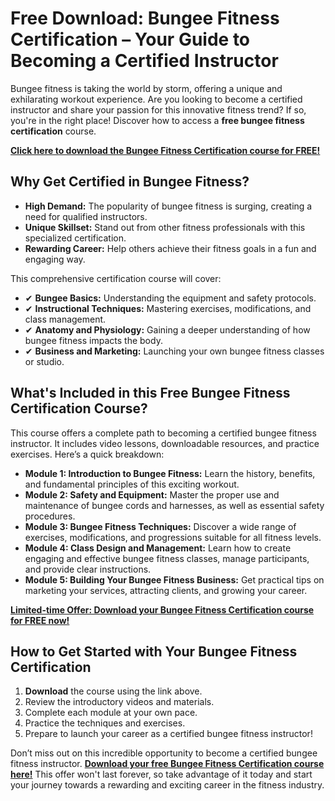 # Free Download: Bungee Fitness Certification – Your Guide to Becoming a Certified Instructor

Bungee fitness is taking the world by storm, offering a unique and exhilarating workout experience. Are you looking to become a certified instructor and share your passion for this innovative fitness trend? If so, you're in the right place! Discover how to access a **free bungee fitness certification** course.

[**Click here to download the Bungee Fitness Certification course for FREE!**](https://udemywork.com/bungee-fitness-certification)

## Why Get Certified in Bungee Fitness?

*   **High Demand:** The popularity of bungee fitness is surging, creating a need for qualified instructors.
*   **Unique Skillset:** Stand out from other fitness professionals with this specialized certification.
*   **Rewarding Career:** Help others achieve their fitness goals in a fun and engaging way.

This comprehensive certification course will cover:

*   ✔ **Bungee Basics:** Understanding the equipment and safety protocols.
*   ✔ **Instructional Techniques:** Mastering exercises, modifications, and class management.
*   ✔ **Anatomy and Physiology:** Gaining a deeper understanding of how bungee fitness impacts the body.
*   ✔ **Business and Marketing:** Launching your own bungee fitness classes or studio.

## What's Included in this Free Bungee Fitness Certification Course?

This course offers a complete path to becoming a certified bungee fitness instructor. It includes video lessons, downloadable resources, and practice exercises. Here’s a quick breakdown:

*   **Module 1: Introduction to Bungee Fitness:** Learn the history, benefits, and fundamental principles of this exciting workout.
*   **Module 2: Safety and Equipment:** Master the proper use and maintenance of bungee cords and harnesses, as well as essential safety procedures.
*   **Module 3: Bungee Fitness Techniques:** Discover a wide range of exercises, modifications, and progressions suitable for all fitness levels.
*   **Module 4: Class Design and Management:** Learn how to create engaging and effective bungee fitness classes, manage participants, and provide clear instructions.
*   **Module 5: Building Your Bungee Fitness Business:** Get practical tips on marketing your services, attracting clients, and growing your career.

[**Limited-time Offer: Download your Bungee Fitness Certification course for FREE now!**](https://udemywork.com/bungee-fitness-certification)

## How to Get Started with Your Bungee Fitness Certification

1.  **Download** the course using the link above.
2.  Review the introductory videos and materials.
3.  Complete each module at your own pace.
4.  Practice the techniques and exercises.
5.  Prepare to launch your career as a certified bungee fitness instructor!

Don’t miss out on this incredible opportunity to become a certified bungee fitness instructor. **[Download your free Bungee Fitness Certification course here!](https://udemywork.com/bungee-fitness-certification)** This offer won't last forever, so take advantage of it today and start your journey towards a rewarding and exciting career in the fitness industry.

